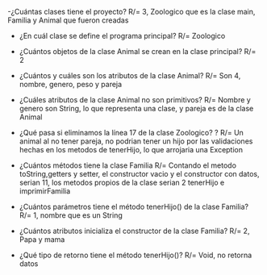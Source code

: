 -¿Cuántas clases tiene el proyecto?
    R/= 3, Zoologico que es la clase main, Familia y Animal que fueron creadas

- ¿En cuál clase se define el programa principal?
    R/= Zoologico

- ¿Cuántos objetos de la clase Animal se crean en la clase
principal?
    R/= 2

- ¿Cuántos y cuáles son los atributos de la clase Animal?
    R/= Son 4, nombre, genero, peso y pareja

- ¿Cuáles atributos de la clase Animal no son primitivos?
    R/= Nombre y genero son String, lo que representa una clase, y pareja es de la clase Animal

- ¿Qué pasa si eliminamos la línea 17 de la clase Zoologico? ?
    R/= Un animal al no tener pareja, no podrian tener un hijo por las validaciones hechas en los metodos de tenerHijo, lo que arrojaria una Exception

- ¿Cuántos métodos tiene la clase Familia
    R/= Contando el metodo toString,getters y setter, el constructor vacio y el constructor con datos, serian 11,
    los metodos propios de la clase serian 2 tenerHijo e imprimirFamilia

- ¿Cuántos parámetros tiene el método tenerHijo() de la clase
Familia?
    R/= 1, nombre que es un String

- ¿Cuántos atributos inicializa el constructor de la clase Familia?
    R/= 2, Papa y mama

- ¿Qué tipo de retorno tiene el método tenerHijo()?
    R/= Void, no retorna datos